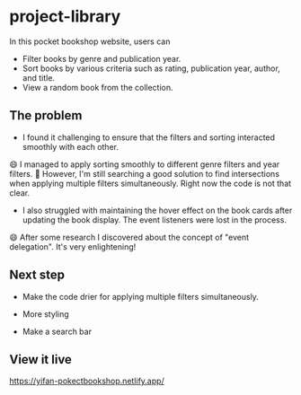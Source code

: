 # project-library
In this pocket bookshop website, users can

* Filter books by genre and publication year.
* Sort books by various criteria such as rating, publication year, author, and title.
* View a random book from the collection.

## The problem

* I found it challenging to ensure that the filters and sorting interacted smoothly with each other.

😄 I managed to apply sorting smoothly to different genre filters and year filters. 
🤔 However, I'm still searching a good solution to find intersections when applying multiple filters simultaneously. Right now the code is not that clear.

* I also struggled with maintaining the hover effect on the book cards after updating the book display. The event listeners were lost in the process.
  
😄 After some research I discovered about the concept of "event delegation". It's very enlightening!

## Next step

* Make the code drier for applying multiple filters simultaneously.
  
* More styling

* Make a search bar


## View it live

https://yifan-pokectbookshop.netlify.app/